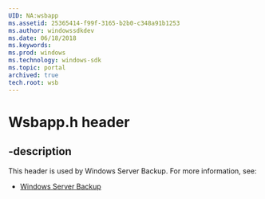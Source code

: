 ```yaml
---
UID: NA:wsbapp
ms.assetid: 25365414-f99f-3165-b2b0-c348a91b1253
ms.author: windowssdkdev
ms.date: 06/18/2018
ms.keywords: 
ms.prod: windows
ms.technology: windows-sdk
ms.topic: portal
archived: true
tech.root: wsb
---
```


# Wsbapp.h header


## -description


This header is used by Windows Server Backup. For more information, see:

- [Windows Server Backup](../_wsb)
